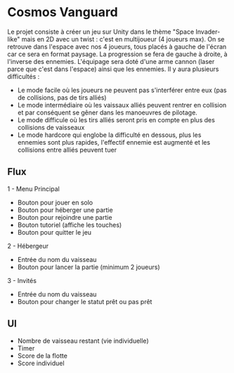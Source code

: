 # Cosmos Vanguard
Le projet consiste à créer un jeu sur Unity dans le thème "Space Invader-like" mais en 2D avec un twist : c'est en multijoueur (4 joueurs max).
On se retrouve dans l'espace avec nos 4 joueurs, tous placés à gauche de l'écran car ce sera en format paysage. La progression se fera de gauche à droite, à l'inverse des ennemies.
L'équipage sera doté d'une arme cannon (laser parce que c'est dans l'espace) ainsi que les ennemies.
Il y aura plusieurs difficultés :
- Le mode facile où les joueurs ne peuvent pas s'interférer entre eux (pas de collisions, pas de tirs alliés)
- Le mode intermédiaire où les vaissaux alliés peuvent rentrer en collision et par conséquent se gêner dans les manoeuvres de pilotage.
- Le mode difficule où les tirs alliés seront pris en compte en plus des collisions de vaisseaux
- Le mode hardcore qui englobe la difficulté en dessous, plus les ennemies sont plus rapides, l'effectif ennemie est augmenté et les collisions entre alliés peuvent tuer

## Flux
1 - Menu Principal
- Bouton pour jouer en solo
- Bouton pour héberger une partie
- Bouton pour rejoindre une partie
- Bouton tutoriel (affiche les touches)
- Bouton pour quitter le jeu

2 - Hébergeur
- Entrée du nom du vaisseau
- Bouton pour lancer la partie (minimum 2 joueurs)

3 - Invités
- Entrée du nom du vaisseau
- Bouton pour changer le statut prêt ou pas prêt

## UI
- Nombre de vaisseau restant (vie individuelle)
- Timer
- Score de la flotte
- Score individuel
